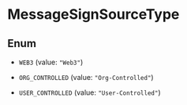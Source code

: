

# MessageSignSourceType

## Enum


* `WEB3` (value: `"Web3"`)

* `ORG_CONTROLLED` (value: `"Org-Controlled"`)

* `USER_CONTROLLED` (value: `"User-Controlled"`)



